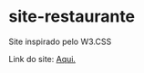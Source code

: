 # site-restaurante
 Site inspirado pelo W3.CSS
<p>Link do site: <a href="https://herculesmachado.github.io/site-restaurante/" target="_blank" rel="noreferrer noopener"> Aqui.</a></p>
